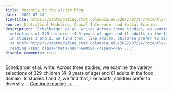 ```yaml
---
title: Recently in the sister blog
date: '2022-07-24'
linkTitle: https://statmodeling.stat.columbia.edu/2022/07/24/recently-in-the-sister-blog-13/
source: Statistical Modeling, Causal Inference, and Social Science
description: 'Echelbarger et al. write: Across three studies, we examine the variety
  selections of 329 children (4–9 years of age) and 81 adults in the food domain.
  In studies 1 and 2, we find that, like adults, children prefer to diversify &#8230;
  <a href="https://statmodeling.stat.columbia.edu/2022/07/24/recently-in-the-sister-blog-13/">Continue
  reading <span class="meta-nav">&#8594;</span></a> ...'
disable_comments: true
---
```

Echelbarger et al. write: Across three studies, we examine the variety selections of 329 children (4–9 years of age) and 81 adults in the food domain. In studies 1 and 2, we find that, like adults, children prefer to diversify &#8230; <a href="https://statmodeling.stat.columbia.edu/2022/07/24/recently-in-the-sister-blog-13/">Continue reading <span class="meta-nav">&#8594;</span></a> ...
